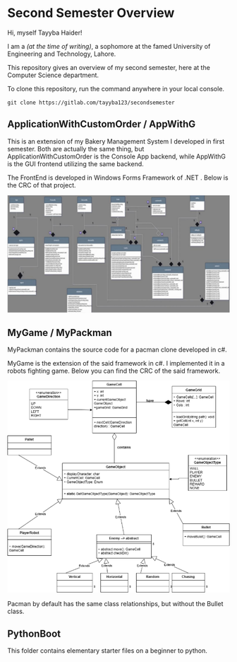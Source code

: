 # Second Semester Overview

Hi, myself Tayyba Haider!

I am a *(at the time of writing)*, a sophomore at the famed University of Engineering and Technology, Lahore.

This repository gives an overview of my second semester, here at the Computer Science department.

To clone this repository, run the command anywhere in your local console.

```
git clone https://gitlab.com/tayyba123/secondsemester
```

## ApplicationWithCustomOrder / AppWithG

This is an extension of my Bakery Management System I developed in first semester. Both are actually the same thing, but ApplicationWithCustomOrder is the Console App backend, while AppWithG is the GUI frontend utilizing the same backend.

The FrontEnd is developed in Windows Forms Framework of .NET . Below is the CRC of that project.

![](img/projectCRC.png)



## MyGame / MyPackman

MyPackman contains the source code for a pacman clone developed in c#. 

MyGame is the extension of the said framework in c#. I implemented it in a robots fighting game. Below you can find the CRC of the said framework.

![](img/gameCRC.png)

Pacman by default has the same class relationships, but without the Bullet class.

## PythonBoot

This folder contains elementary starter files on a beginner to python.
